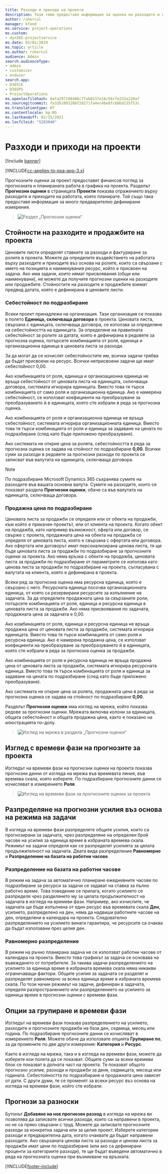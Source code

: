 ```yaml
---
title: Разходи и приходи на проекти
description: Тази тема предоставя информация за оценка на разходите и приходите на проект.
author: ruhercul
manager: kfend
ms.service: project-operations
ms.custom:
- dyn365-projectservice
ms.date: 03/01/2019
ms.topic: article
ms.author: ruhercul
audience: Admin
search.audienceType:
- admin
- customizer
- enduser
search.app:
- D365CE
- D365PS
- ProjectOperations
ms.openlocfilehash: 8afa297190406c7fab8237e16c56cfe232a220af
ms.sourcegitcommit: fa32b1893286f20271fa4ec4be8fc68bd135f53c
ms.translationtype: HT
ms.contentlocale: bg-BG
ms.lasthandoff: 02/15/2021
ms.locfileid: "5283940"
---
```

# <a name="project-costs-and-revenue"></a>Разходи и приходи на проекти

[!include [banner](../includes/psa-now-project-operations.md)]

[!INCLUDE[cc-applies-to-psa-app-3.x](../includes/cc-applies-to-psa-app-3x.md)]

Прогнозните оценки за проект предоставят финансов поглед за прогнозната и планираната работа в графика на проекта. Разделът **Прогнозни оценки** в страницата **Проекти** показва отражението върху разходите и приходите на работата, която планирате. Той също така предоставя информация за много предварително дефинирани измерения. 

> ![Раздел „Прогнозни оценки“](media/project-5.png)

## <a name="cost-and-sales-values-of-the-project"></a>Стойности на разходите и продажбите на проекта

Ценовите листи определят ставките за разходи и фактуриране за ролите в проекта. Можете да определите въздействието на работата върху разходите и приходите въз основа на ролите, които са свързани с името на позицията и наименувания ресурс, който е присвоен на задача. Ако има задачи, които нямат присвоявания (общи или наименувани), не можете да получите прогнозни оценки на разходите или продажбите. Стойностите на разходите и продажбите вземат предвид датата, която е дефинирана в ценовите листи.

### <a name="default-cost-price"></a>Себестойност по подразбиране  

Всеки проект принадлежи на организация. Тази организация се показва в полето **Единица, сключваща договора** в проекта. Ценовата листа, свързана с единицата, сключваща договора, се използва за определяне на себестойността на единицата. За определяне на правилната себестойност за ролите за датата, която е дефинирана в редовете за прогнозна оценка, потърсете комбинацията от роля, единица и организационна единица в ценовата листа за разходи. 

За да могат да се изчислят себестойностите им, всички задачи трябва да бъдат присвоени на ресурс. Всички неприсвоени задачи ще имат себестойност 0,00.

Ако комбинацията от роля, единица и организационна единица не връща себестойност от ценовата листа на единицата, сключваща договора, системата игнорира единицата. Вместо това тя търси комбинацията от само роля и организационна единица. Ако е намерена себестойност, се използват коефициенти на преобразуване за преобразуването й в единицата, която сте избрали в реда за прогнозна оценка.

Ако комбинацията от роля и организационна единица не връща себестойност, системата игнорира организационната единица. Вместо това тя търси комбинацията от роля и единица за задаване на цената по подразбиране (след като бъде приложено преобразуване).

Ако системата не открие цена за ролята, себестойността в реда за прогнозна оценка се задава на стойност по подразбиране **0,00**. Всички суми за разходи в редовете за прогнозни разходи по проекта се записват във валутата на единицата, сключваща договора.

> [!NOTE]
> По подразбиране Microsoft Dynamics 365 съхранява сумите на разходите във вашата основна валута. Сумите на разходите, които се показват раздела **Прогнозни оценки**, обаче са във валутата на единицата, сключваща договора.  

### <a name="default-sales-price"></a>Продажна цена по подразбиране 

Ценовата листа за продажби се определя или от обекта на продажби, към който е прикачен проектът, или от клиента на проекта. Когато обект на продажба, като например възможност, оферта или договор, се свърже с проекта, продажната цена на обекта на продажба се определя от ценовата листа, която е свързана с офертата или договора. Ако офертата или договорът имат персонализирана ценова листа, тя ще бъде ценовата листа за продажби по подразбиране за прогнозните оценки за проекта. Ако няма връзка с обекти на продажба, ценовата листа за продажби по подразбиране от параметрите се използва като ценова листа за продажби по подразбиране на проекта, съгласувана с валутата на клиента, която е дефинирана в проекта.

Всеки ред за прогнозна оценка има ресурсна единица, която е свързано с него. Ресурсната единица посочва организационната единица, от която са резервирани ресурсите за изпълнение на задачата. За да определите продажната цена за свързаните роли, потърсете комбинацията от роля, единица и ресурсна единица в ценовата листа за продажби. Ако няма присвоявания по задачата, продажната цена за задачата е 0,00.

Ако комбинацията от роля, единица и ресурсна единица не връща продажна цена от ценовата листа за продажби, системата игнорира единицата. Вместо това тя търси комбинацията от само роля и ресурсна единица. Ако е намерена продажна цена, се използват коефициенти на преобразуване за преобразуването й в единицата, която сте избрали в реда за прогнозна оценка за продажби. 

Ако комбинацията от роля и ресурсна единица не връща продажна цена от ценовата листа за продажби, системата игнорира ресурсната единица. Вместо това тя търси комбинацията от роля и единица за задаване на цената по подразбиране (след като бъде приложено преобразуване).

Ако системата не открие цена за ролята, продажната цена в реда за прогнозна оценка се задава на стойност по подразбиране **0,00**.

Разделът **Прогнозни оценки** има изглед на мрежа, който показва редове за прогнозни оценки. Мрежата включва колони за единицата, общата себестойност и общата продажна цена, както е показано на илюстрацията по-долу. 

> ![Изглед на мрежа в раздела „Прогнозни оценки“](media/project-6.png)

## <a name="time-phased-view-of-project-estimates"></a>Изглед с времеви фази на прогнозите за проекта

Изгледът на времеви фази на прогнозни оценки на проекта показва прогнозни данни от изгледа на мрежа във времевата линия, във времева скала, която изберете. По подразбиране прогнозните данни се изчисляват в измерението **Роля**.

> ![Изглед на времеви фази за прогнозните оценки за проекта](media/project-7.png)

## <a name="allocating-estimated-effort-based-on-the-task-mode"></a>Разпределяне на прогнозни усилия въз основа на режима на задачи

В изгледа на времеви фази разпределяте общите усилия, които са прогнозирани за задачата, чрез разпределяне на определен брой часове на усилия за единица време в избраната времева скала. Режимът на задачи определя как се разпределят усилията за цялата продължителност на задачата. Двата вида разпределение **Равномерно** и **Разпределение на базата на работни часове**.

### <a name="work-hours-based-allocation"></a>Разпределение на базата на работни часове
 
В режим на задача за автоматично планиране ежедневните часове по подразбиране за ресурси за задачи се задават на ставка за пълно работно време. Това поведение се прилага, когато усилието се разпределя чрез разделянето му за цялата продължителност на задачата в изгледа на времеви фази. Например, ако изчислите, че задачата ще бъде изпълнена от един ресурс във времевата скала **Ден**, усилието, разпределено на ден, няма да надвиши работните часове на ден, определени в календара на проекта. Следователно разпределението на усилието винаги гарантира, че ресурсите са очаква да бъдат използвани през целия ден.

### <a name="even-allocation"></a>Равномерно разпределение

В режим на ръчно планирана задача не се използват работни часове от календара на проекта. Вместо това графикът за задача се основава на въвеждането от потребителя. За такива задачи разпределението на усилието за единица време в избраната времева скала няма никакви ограничаващи фактори. Общите усилия за задачата се разделят и разпределят равномерно за всяка единица време в избраната времева скала. По този начин режимът на задачи, дефиниран в задачата, определя разпространението или разпределението на усилието за единица време в прогнозни оценки с времеви фази.

## <a name="grouping-and-time-phasing-options"></a>Опции за групиране и времеви фази

Изгледът на времеви фази показва разпределението на усилието, разходите и прогнозните продажби на база ден, седмица, месец или година. По подразбиране прогнозните данни се изчисляват в измерението **Роля**. Можете обаче да използвате опцията **Групиране по**, за да промените по две други измерения: **Категория** и **Ресурс**.

Както в изгледа на мрежа, така и в изгледа на времеви фази, можете да изберете кои полета да се показват. Общите суми за всеки времеви блок се показват в долната част на проекта. Те показват общото прогнозно усилие, разходи и продажби за деня, седмицата, месеца или годината. Себестойността по подразбиране и продажната цена зависят от дати. С други думи, те се променят за всеки ресурс въз основа на изгледа на времеви фази, който сте избрали.

## <a name="expense-estimates"></a>Прогнози за разноски

Бутонът **Добавяне на нов прогнозен разход** в изгледа на мрежа ви позволява да записвате всички разходи, които са направени в проекта, но не са пряко свързани с труд. Можете да записвате прогнозните разходи за конкретна задача или за целия проект. Изберете категории разходи и предварителна дата, когато очаквате да бъдат направени разходите. Ако свързаната ценова листа за разходи и ценова листа за продажби имат цени по подразбиране (или ако са дефинирани проценти за категориите разходи), те ще бъдат въведени автоматично в реда на прогнозната оценка при възникване на връзката.


[!INCLUDE[footer-include](../includes/footer-banner.md)]